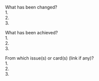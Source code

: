 What has been changed?  
1.  
2.  
3.  

What has been achieved?  
1.  
2.  
3.  

From which issue(s) or card(s) (link if any)?  
1.  
2.  
3.  
